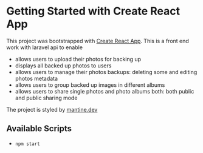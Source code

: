 # Getting Started with Create React App

This project was bootstrapped with [Create React App](https://github.com/facebook/create-react-app).
This is  a front end work with laravel api to enable 
- allows users to upload their photos for backing up
- displays all backed up photos to users
- allows users to manage their photos backups: deleting some and editing photos metadata
- allows users to group backed up images in different albums
- allows users to share single photos and photo albums both: both public and public sharing mode



The project is styled by [mantine.dev](https://mantine.dev/getting-started/)

## Available Scripts
* `npm start`
